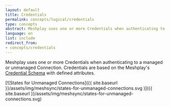```yaml
---
layout: default
title: Credentials
permalink: concepts/logical/credentials
type: concepts
abstract: Meshplay uses one or more Credentials when authenticating to a managed or unmanaged Connection.
language: en
list: include
redirect_from:
- concepts/credentials
---
```

Meshplay uses one or more Credentials when authenticating to a managed or unmanaged Connection. Credentials are based on the Meshplay's [Credential Schema](https://github.com/meshplay/schemas/blob/master/openapi/schemas/credentials.yml) with defined attributes.

[![States for Unmanaged Connections]({{ site.baseurl }}/assets/img/meshsync/states-for-unmanaged-connections.svg
)]({{ site.baseurl }}/assets/img/meshsync/states-for-unmanaged-connections.svg)